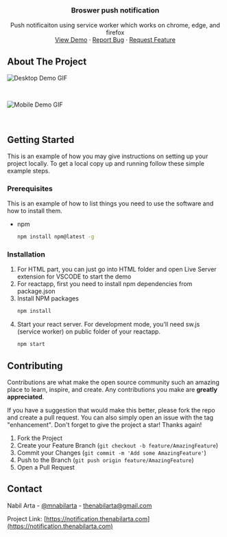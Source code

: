 <div id="top"></div>
<!--
*** Thanks for checking out the Best-README-Template. If you have a suggestion
*** that would make this better, please fork the repo and create a pull request
*** or simply open an issue with the tag "enhancement".
*** Don't forget to give the project a star!
*** Thanks again! Now go create something AMAZING! :D
-->

<!-- PROJECT SHIELDS -->
<!--
*** I'm using markdown "reference style" links for readability.
*** Reference links are enclosed in brackets [ ] instead of parentheses ( ).
*** See the bottom of this document for the declaration of the reference variables
*** for contributors-url, forks-url, etc. This is an optional, concise syntax you may use.
*** https://www.markdownguide.org/basic-syntax/#reference-style-links
-->

<div align="center">
<h3 align="center">Broswer push notification</h3>

  <p align="center">
    Push notificaiton using service worker which works on chrome, edge, and firefox
    <br />
    <a href="https://notification.thenabilarta.com">View Demo</a>
    ·
    <a href="https://github.com/thenabilarta/push-notification/issues">Report Bug</a>
    ·
    <a href="https://github.com/thenabilarta/push-notification/issues">Request Feature</a>
  </p>
</div>

<!-- ABOUT THE PROJECT -->

## About The Project

![Desktop Demo GIF][desktop-demo]

<br />

![Mobile Demo GIF][mobile-demo]

<br />

<!-- GETTING STARTED -->

## Getting Started

This is an example of how you may give instructions on setting up your project locally.
To get a local copy up and running follow these simple example steps.

### Prerequisites

This is an example of how to list things you need to use the software and how to install them.

- npm
  ```sh
  npm install npm@latest -g
  ```

### Installation

1. For HTML part, you can just go into HTML folder and open Live Server extension for VSCODE to start the demo
2. For reactapp, first you need to install npm dependencies from package.json
3. Install NPM packages
   ```sh
   npm install
   ```
4. Start your react server. For development mode, you'll need sw.js (service worker) on public folder of your reactapp.
   ```sh
   npm start
   ```

<!-- CONTRIBUTING -->

## Contributing

Contributions are what make the open source community such an amazing place to learn, inspire, and create. Any contributions you make are **greatly appreciated**.

If you have a suggestion that would make this better, please fork the repo and create a pull request. You can also simply open an issue with the tag "enhancement".
Don't forget to give the project a star! Thanks again!

1. Fork the Project
2. Create your Feature Branch (`git checkout -b feature/AmazingFeature`)
3. Commit your Changes (`git commit -m 'Add some AmazingFeature'`)
4. Push to the Branch (`git push origin feature/AmazingFeature`)
5. Open a Pull Request

<!-- CONTACT -->

## Contact

Nabil Arta - [@mnabilarta](https://twitter.com/mnabilarta) - thenabilarta@gmail.com

Project Link: [https://notification.thenabilarta.com](https://notification.thenabilarta.com)

[desktop-demo]: gif/desktop-notification.gif
[mobile-demo]: gif/mobile-notification.gif
